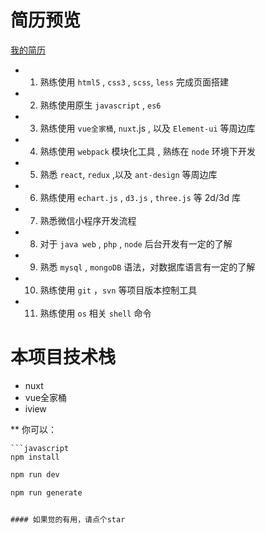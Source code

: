# 简历预览

[我的简历](https://HaoChenxin.github.io "前往预览")

* 1. 熟练使用 `html5` , `css3` , `scss`, `less` 完成页面搭建
* 2. 熟练使用原生 `javascript` , `es6`
* 3. 熟练使用 `vue全家桶`, `nuxt`.js , 以及 `Element-ui` 等周边库
* 4. 熟练使用 `webpack` 模块化工具 , 熟练在 `node` 环境下开发
* 5. 熟悉 `react`, `redux` ,以及 `ant-design` 等周边库
* 6. 熟练使用 `echart.js` , `d3.js` , `three.js` 等 2d/3d 库
* 7. 熟悉微信小程序开发流程
* 8. 对于 `java web` , `php` , `node` 后台开发有一定的了解
* 9. 熟悉 `mysql` , `mongoDB` 语法，对数据库语言有一定的了解
* 10. 熟练使用 `git` ，`svn` 等项目版本控制工具
* 11. 熟练使用 `os` 相关 `shell` 命令


# 本项目技术栈
* nuxt
* vue全家桶
* iview


** 你可以：
```
```javascript
npm install

```
```javascript
npm run dev

```
```javascript
npm run generate


#### 如果觉的有用，请点个star
